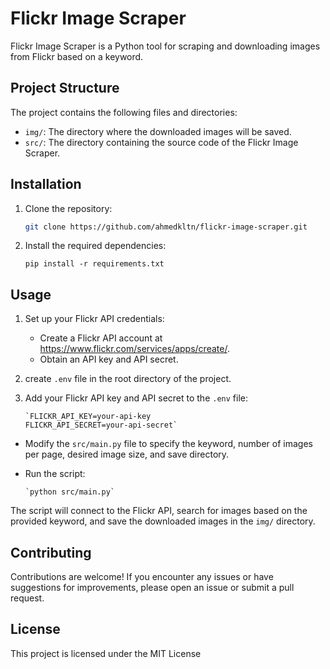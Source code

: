 # Flickr Image Scraper

Flickr Image Scraper is a Python tool for scraping and downloading images from Flickr based on a keyword.

## Project Structure

The project contains the following files and directories:

- `img/`: The directory where the downloaded images will be saved.
- `src/`: The directory containing the source code of the Flickr Image Scraper.
## Installation

1. Clone the repository:

   ```bash
   git clone https://github.com/ahmedkltn/flickr-image-scraper.git
   ```

1. Install the required dependencies:
    
    ```
    pip install -r requirements.txt
    ```
    

## Usage

1. Set up your Flickr API credentials:
    - Create a Flickr API account at https://www.flickr.com/services/apps/create/.
    - Obtain an API key and API secret.
2. create `.env` file in the root directory of the project.
3. Add your Flickr API key and API secret to the `.env` file:
    
    ```
    `FLICKR_API_KEY=your-api-key
    FLICKR_API_SECRET=your-api-secret`
    ```
    
- Modify the `src/main.py` file to specify the keyword, number of images per page, desired image size, and save directory.
- Run the script:
    
    ```
    `python src/main.py`
    ```
    

The script will connect to the Flickr API, search for images based on the provided keyword, and save the downloaded images in the `img/` directory.

## Contributing

Contributions are welcome! If you encounter any issues or have suggestions for improvements, please open an issue or submit a pull request.

## License

This project is licensed under the MIT License
